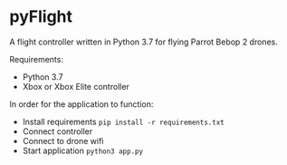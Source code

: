 # pyFlight
A flight controller written in Python 3.7 for flying Parrot Bebop 2 drones.

Requirements:
  - Python 3.7
  - Xbox or Xbox Elite controller

In order for the application to function:
  - Install requirements `pip install -r requirements.txt`
  - Connect controller
  - Connect to drone wifi
  - Start application `python3 app.py`
